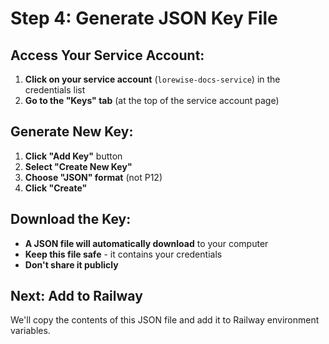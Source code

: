 # Step 4: Generate JSON Key File

## Access Your Service Account:
1. **Click on your service account** (`lorewise-docs-service`) in the credentials list
2. **Go to the "Keys" tab** (at the top of the service account page)

## Generate New Key:
1. **Click "Add Key"** button
2. **Select "Create New Key"**
3. **Choose "JSON" format** (not P12)
4. **Click "Create"**

## Download the Key:
- **A JSON file will automatically download** to your computer
- **Keep this file safe** - it contains your credentials
- **Don't share it publicly**

## Next: Add to Railway
We'll copy the contents of this JSON file and add it to Railway environment variables.
